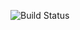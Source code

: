 ![Build Status](https://codebuild.us-east-1.amazonaws.com/badges?uuid=eyJlbmNyeXB0ZWREYXRhIjoiQ2VYQUNBUHp3dk9HeGJURmFVRzRJRnJkNExGZk5yZGl2RWloNDNOZGtoT0NCamNobnF3d3MrRmlSR1lOVW9ZR3ltdnBZdjBobjNqcnlpT3NSZDVUckZrPSIsIml2UGFyYW1ldGVyU3BlYyI6IkRzV3FFTkRkVThiWldwM1oiLCJtYXRlcmlhbFNldFNlcmlhbCI6MX0%3D&branch=master)
